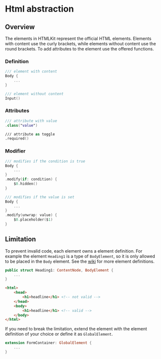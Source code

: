 # Html abstraction

## Overview

The elements in HTMLKit represent the official HTML elements. Elements with content use the curly brackets, while elements without content use the round brackets. To add attributes to the element use the offered functions.

### Definition

```swift
/// element with content
Body {
    ...
}

/// element without content
Input()
```

### Attributes

```swift
/// attribute with value
.class("value")

/// attribute as toggle
.required()
```

### Modifier
```swift
/// modifies if the condition is true
Body {
    ...
}
.modify(if: condition) {
    $0.hidden()
}

/// modifies if the value is set
Body {
    ...
}
.modify(unwrap: value) {
    $0.placeholder($1)
}
```

## Limitation

To prevent invalid code, each element owns a element definition. For example the element `Heading1` is a type of `BodyElement`, so it is only allowed to be placed in the `Body` element. See the [wiki](https://github.com/vapor-community/HTMLKit/wiki) for more element definitions.

```swift
public struct Heading1: ContentNode, BodyElement {
    ...
}
```

```html
<html>
    <head>
        <h1>headline</h1> <!-- not valid -->
    </head>
    <body>
        <h1>headline</h1> <!-- valid -->
    </body>
</html>
```

If you need to break the limitation, extend the element with the element definition of your choice or define it as `GlobalElement`.

```swift
extension FormContainer: GlobalElement {
    ...
}
```
